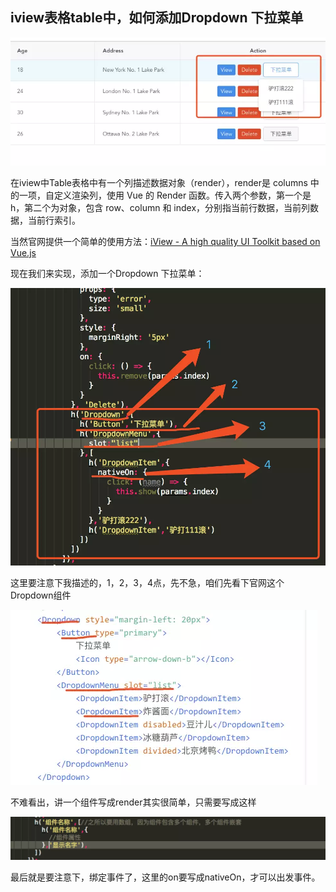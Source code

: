 ## iview表格table中，如何添加Dropdown 下拉菜单

![1](./images/table1.png)

在iview中Table表格中有一个列描述数据对象（render），render是 columns 中的一项，自定义渲染列，使用 Vue 的 Render 函数。传入两个参数，第一个是 h，第二个为对象，包含 row、column 和 index，分别指当前行数据，当前列数据，当前行索引。

当然官网提供一个简单的使用方法：[iView - A high quality UI Toolkit based on Vue.js](https://www.iviewui.com/components/table)

现在我们来实现，添加一个Dropdown 下拉菜单：

![2](./images/table2.png)

这里要注意下我描述的，1，2，3，4点，先不急，咱们先看下官网这个Dropdown组件

![3](./images/table3.png)

不难看出，讲一个组件写成render其实很简单，只需要写成这样

![4](./images/table4.png)


最后就是要注意下，绑定事件了，这里的on要写成nativeOn，才可以出发事件。